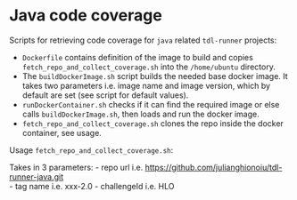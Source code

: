 # Java code coverage

Scripts for retrieving code coverage for `java` related `tdl-runner` projects:

- `Dockerfile` contains definition of the image to build and copies `fetch_repo_and_collect_coverage.sh` into the `/home/ubuntu` directory. 
- The `buildDockerImage.sh` script builds the needed base docker image. It takes two parameters i.e. image name and image version, which by default are set (see script for default values).
- `runDockerContainer.sh` checks if it can find the required image or else calls `buildDockerImage.sh`, then loads and run the docker image.
- `fetch_repo_and_collect_coverage.sh` clones the repo inside the docker container, see usage. 

Usage `fetch_repo_and_collect_coverage.sh`:

Takes in 3 parameters:
	- repo url i.e.  https://github.com/julianghionoiu/tdl-runner-java.git    
	- tag name i.e. xxx-2.0
	- challengeId i.e. HLO